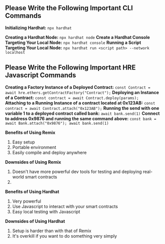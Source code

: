 ## Please Write the Following Important CLI Commands
**Initializing Hardhat:** `npx hardhat`

**Creating a Hardhat Node:** `npx hardhat node`
**Create a Hardhat Console Targeting Your Local Node:** `npx hardhat console`
**Running a Script Targeting Your Local Node:** `npx hardhat run <script path> --network localhost`

## Please Write the Following Important HRE Javascript Commands
**Creating a Factory Instance of a Deployed Contract:** `const Contract = await hre.ethers.getContractFactory("Contract");`
**Deploying an Instance of a Contract:** `const contract = await Contract.deploy(params);`
**Attaching to a Running Instance of a contract located at 0x123AB:** `const contract = await Contract.attach("0x123AB");`
**Running the send with one variable 1 to a deployed contract called bank:** `await bank.send(1)`
**Connect to address 0x9876 and running the same command above:** `const bank = await Bank.attach("0x9876"); await bank.send(1)`

**Benefits of Using Remix**
1. Easy setup
2. Portable environment
3. Easily compile and deploy anywhere

**Downsides of Using Remix**
1. Doesn't have more powerful dev tools for testing and deploying real-world smart contracts
2. 

**Benefits of Using Hardhat**
1. Very powerful
2. Use Javascript to interact with your smart contracts
3. Easy local testing with Javascript

**Downsides of Using Hardhat**
1. Setup is harder than with that of Remix
2. It's overkill if you want to do something very simply
